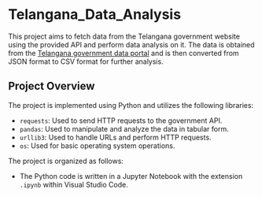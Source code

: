 # Telangana_Data_Analysis

This project aims to fetch data from the Telangana government website using the provided API and perform data analysis on it. The data is obtained from the [Telangana government data portal](https://data.telangana.gov.in/) and is then converted from JSON format to CSV format for further analysis.

## Project Overview

The project is implemented using Python and utilizes the following libraries:

-   `requests`: Used to send HTTP requests to the government API.
-   `pandas`: Used to manipulate and analyze the data in tabular form.
-   `urllib3`: Used to handle URLs and perform HTTP requests.
-   `os`: Used for basic operating system operations.

The project is organized as follows:

-   The Python code is written in a Jupyter Notebook with the extension `.ipynb` within Visual Studio Code.
